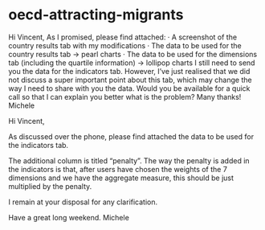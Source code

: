 # oecd-attracting-migrants

Hi Vincent,
As I promised, please find attached:
· A screenshot of the country results tab with my modifications
· The data to be used for the country results tab -> pearl charts
· The data to be used for the dimensions tab (including the quartile information) -> lollipop charts
I still need to send you the data for the indicators tab. However, I’ve just realised that we did not discuss a super important point about this tab, which may change the way I need to share with you the data. Would you be available for a quick call so that I can explain you better what is the problem?
Many thanks!
Michele


Hi Vincent,
 
As discussed over the phone, please find attached the data to be used for the indicators tab.
 
The additional column is titled “penalty”. The way the penalty is added in the indicators is that, after users have chosen the weights of the 7 dimensions and we have the aggregate measure, this should be just multiplied by the penalty.
 
I remain at your disposal for any clarification.
 
Have a great long weekend.
Michele